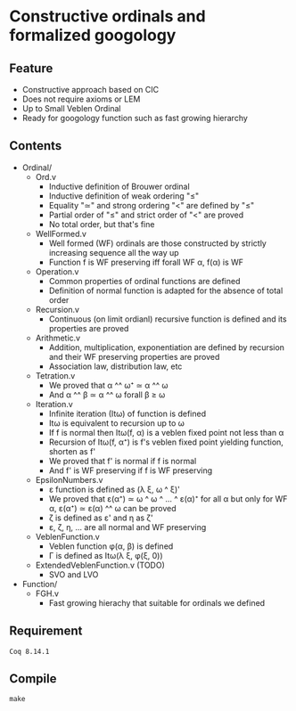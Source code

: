 # Constructive ordinals and formalized googology

## Feature
- Constructive approach based on CIC
- Does not require axioms or LEM
- Up to Small Veblen Ordinal
- Ready for googology function such as fast growing hierarchy

## Contents

- Ordinal/
  - Ord.v
    - Inductive definition of Brouwer ordinal
    - Inductive definition of weak ordering "≤"
    - Equality "≃" and strong ordering "<" are defined by "≤"
    - Partial order of "≤" and strict order of "<" are proved
    - No total order, but that's fine
  - WellFormed.v
    - Well formed (WF) ordinals are those constructed by strictly increasing sequence all the way up
    - Function f is WF preserving iff forall WF α, f(α) is WF
  - Operation.v
    - Common properties of ordinal functions are defined
    - Definition of normal function is adapted for the absence of total order
  - Recursion.v
    - Continuous (on limit ordianl) recursive function is defined and its properties are proved
  - Arithmetic.v
    - Addition, multiplication, exponentiation are defined by recursion and their WF preserving properties are proved
    - Association law, distribution law, etc
  - Tetration.v
    - We proved that α ^^ ω⁺ ≃ α ^^ ω
    - And α ^^ β ≃ α ^^ ω forall β ≥ ω
  - Iteration.v
    - Infinite iteration (Itω) of function is defined
    - Itω is equivalent to recursion up to ω
    - If f is normal then Itω(f, α) is a veblen fixed point not less than α
    - Recursion of Itω(f, α⁺) is f's veblen fixed point yielding function, shorten as f'
    - We proved that f' is normal if f is normal
    - And f' is WF preserving if f is WF preserving
  - EpsilonNumbers.v
    - ε function is defined as (λ ξ, ω ^ ξ)'
    - We proved that ε(α⁺) ≃ ω ^ ω ^ ... ^ ε(α)⁺ for all α but only for WF α, ε(α⁺) ≃ ε(α) ^^ ω can be proved
    - ζ is defined as ε' and η as ζ'
    - ε, ζ, η, ... are all normal and WF preserving
  - VeblenFunction.v
    - Veblen function φ(α, β) is defined
    - Γ is defined as Itω(λ ξ, φ(ξ, 0))
  - ExtendedVeblenFunction.v (TODO)
    - SVO and LVO
- Function/
  - FGH.v
    - Fast growing hierachy that suitable for ordinals we defined

## Requirement
```
Coq 8.14.1
```

## Compile
```
make
```
